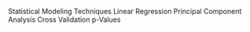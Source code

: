 Statistical Modeling Techniques
Linear Regression
Principal Component Analysis
Cross Validation
p-Values


